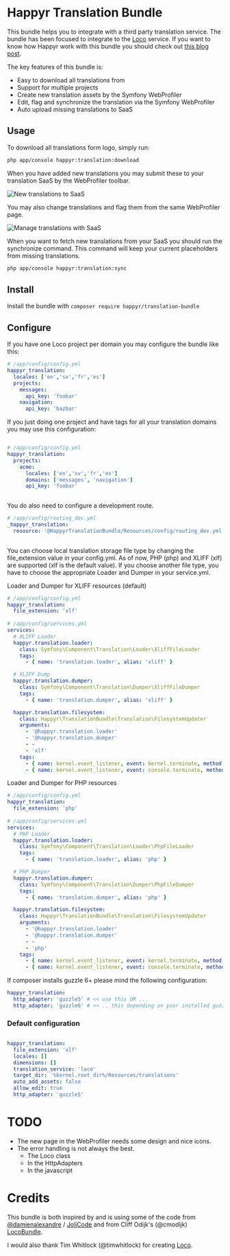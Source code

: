 # Happyr Translation Bundle

This bundle helps you to integrate with a third party translation service. The bundle has been focused to integrate to 
the [Loco](https://localise.biz) service. If you want to know how Happyr work with this bundle you should check out 
[this blog post](http://developer.happyr.com/how-happyr-work-with-symfony-translations).

The key features of this bundle is: 

* Easy to download all translations from
* Support for multiple projects
* Create new translation assets by the Symfony WebProfiler
* Edit, flag and synchronize the translation via the Symfony WebProfiler 
* Auto upload missing translations to SaaS 

## Usage

To download all translations form logo, simply run: 
``` bash
php app/console happyr:translation:download
```

When you have added new translations you may submit these to your translation SaaS by the WebProfiler toolbar.

![New translations to SaaS](Resources/doc/images/missing-translation-example.gif)

You may also change translations and flag them from the same WebProfiler page. 

![Manage translations with SaaS](Resources/doc/images/edit-flag-sync-example.gif)

When you want to fetch new translations from your SaaS you should run the synchronize command. This command will
keep your current placeholders from missing translations. 

``` bash
php app/console happyr:translation:sync
```

## Install

Install the bundle with `composer require happyr/translation-bundle`

## Configure

If you have one Loco project per domain you may configure the bundle like this: 
``` yaml
# /app/config/config.yml
happyr_translation:
  locales: ['en','sv','fr','es']
  projects:
    messages:
      api_key: 'foobar' 
    navigation:
      api_key: 'bazbar' 

```

If you just doing one project and have tags for all your translation domains you may use this configuration:
``` yaml

# /app/config/config.yml
happyr_translation:
  projects:
    acme:
      locales: ['en','sv','fr','es']
      domains: ['messages', 'navigation']
      api_key: 'foobar'  
    
```

You do also need to configure a development route. 
``` yaml
# /app/config/routing_dev.yml
_happyr_translation:
  resource: '@HappyrTranslationBundle/Resources/config/routing_dev.yml'
    
```

You can choose local translation storage file type by changing the file_extension value in your config.yml.
As of now, PHP (php) and XLIFF (xlf) are supported (xlf is the default value).
If you choose another file type, you have to choose the appropriate Loader and Dumper in your service.yml.

Loader and Dumper for XLIFF resources (default)
``` yaml
# /app/config/config.yml
happyr_translation:
  file_extension: 'xlf'
    
# /app/config/services.yml
services:
  # XLIFF Loader
  happyr.translation.loader:
    class: Symfony\Component\Translation\Loader\XliffFileLoader
    tags:
      - { name: 'translation.loader', alias: 'xliff' }

  # XLIFF Dump
  happyr.translation.dumper:
    class: Symfony\Component\Translation\Dumper\XliffFileDumper
    tags:
      - { name: 'translation.dumper', alias: 'xliff' }

  happyr.translation.filesystem:
    class: Happyr\TranslationBundle\Translation\FilesystemUpdater
    arguments:
      - '@happyr.translation.loader'
      - '@happyr.translation.dumper'
      - ~
      - 'xlf'
    tags:
      - { name: kernel.event_listener, event: kernel.terminate, method: onTerminate, priority: -20 }
      - { name: kernel.event_listener, event: console.terminate, method: onTerminate, priority: -20 }
```

Loader and Dumper for PHP resources
``` yaml
# /app/config/config.yml
happyr_translation:
  file_extension: 'php'
    
# /app/config/services.yml
services:
  # PHP Loader
  happyr.translation.loader:
    class: Symfony\Component\Translation\Loader\PhpFileLoader
    tags:
      - { name: 'translation.loader', alias: 'php' }

  # PHP Dumper
  happyr.translation.dumper:
    class: Symfony\Component\Translation\Dumper\PhpFileDumper
    tags:
      - { name: 'translation.dumper', alias: 'php' }

  happyr.translation.filesystem:
    class: Happyr\TranslationBundle\Translation\FilesystemUpdater
    arguments:
      - '@happyr.translation.loader'
      - '@happyr.translation.dumper'
      - ~
      - 'php'
    tags:
      - { name: kernel.event_listener, event: kernel.terminate, method: onTerminate, priority: -20 }
      - { name: kernel.event_listener, event: console.terminate, method: onTerminate, priority: -20 }
```

If composer installs guzzle 6+ please mind the following configuration:
``` yaml
happyr_translation:
  http_adapter: 'guzzle5' # << use this OR ...
  http_adapter: 'guzzle6' # << .. this depending on your installed guzzle version
```

### Default configuration
``` yaml

happyr_translation:
  file_extension: 'xlf'
  locales: []
  dimensions: []
  translation_service: 'loco'
  target_dir: '%kernel.root_dir%/Resources/translations'
  auto_add_assets: false
  allow_edit: true
  http_adapter: 'guzzle5'
```


# TODO

* The new page in the WebProfiler needs some design and nice icons.
* The error handling is not always the best. 
  * The Loco class
  * In the HttpAdapters
  * In the javascript
  

# Credits

This bundle is both inspired by and is using some of the code from [@damienalexandre](https://github.com/damienalexandre) / [JoliCode](http://jolicode.com/blog/translation-workflow-with-symfony2)
and from Cliff Odijk's (@cmodijk) [LocoBundle](https://github.com/JCID/JcidLocoBundle).

I would also thank Tim Whitlock (@timwhitlock) for creating [Loco](https://localise.biz).
